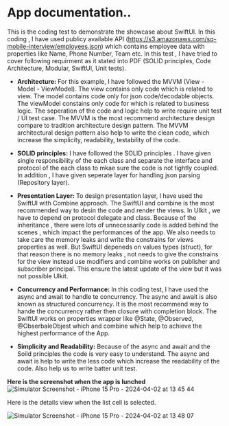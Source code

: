 # App documentation.. 
This is the coding test to demonstrate the showcase about SwiftUI. In this coding , I have used publicy available API (https://s3.amazonaws.com/sq-mobile-interview/employees.json) which contains employee data with properties like Name, Phone Number, Team etc. In this test , I have tried to cover following requirment as it stated into PDF (SOLID principles, Code Architecture, Modular, SwiftUI, Unit tests).

* **Architecture:** For this example, I have followed the MVVM (View - Model - ViewModel). The view contains only code which is related to view. The model contains code only for json code/decodable objects. The viewModel constains only code for which is related to business logic. The seperation of the code and logic  help to write require unit test / UI test case. The MVVM is the most recommend architecture design compare to tradition architecture design pattern. The MVVM architectural design pattern also help to write the clean code, which increase the simplicity, readability, testability of the code.  

* **SOLID principles:** I have followed the SOLID principles . I have given single responsibility of the each class and separate the interface and protocol of the each class to mkae sure the code is not tightly coupled. In addition , I have given seperate layer for handling json parsing (Repository layer).

* **Presentation Layer:** To design presentation layer, I have used the SwiftUI with Combine approach. The SwiftUI and combine is the most recommended way to desin the code and render the views. In UIkit , we have to depend on protocol delegate and class. Because of the inheritance , there were lots of unnecessarily code is added behind the scenes , which impact the performances of the app. We also needs to take care the memory leaks and write the constrains for views properties as well. But SwiftUI depeneds on values types (struct), for that reason there is no memory leaks , not needs to give the constrains for the view instead use modifiers and combine works on publisher and subscriber principal. This ensure the latest update of the view but it was not possible UIkit.

* **Concurrency and Performance:** In this coding test, I have used the async and await to handle te concurrency. The async and await is also known as structured concurrency. It is the most recommend way to hande the concurrency rather then closure with completion block. The SwiftUI works on properties wrapper like @State, @Observed, @ObserbaleObjest which and combine which help to achieve the highest performance of the App.

* **Simplicity and Readability:** Because of the async and await and the Soild principles  the code is very easy to understand. The async and await is help to write the less code which increase the readability of the code. Also help us to write batter unit test.

**Here is the screenshot when the app is lunched**
![Simulator Screenshot - iPhone 15 Pro - 2024-04-02 at 13 45 44](https://github.com/MohammadHossanICT/CodingTest/assets/100123501/37418596-2fa4-4b03-a13c-5f69440ca4f8)


Here is the details view when the list cell is selected.

![Simulator Screenshot - iPhone 15 Pro - 2024-04-02 at 13 48 07](https://github.com/MohammadHossanICT/CodingTest/assets/100123501/5d3d338a-ff4c-4959-8bbe-9edcce9218c5)
